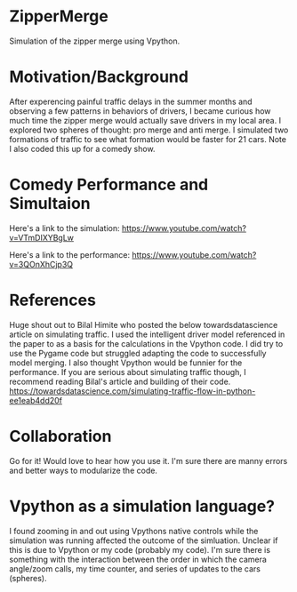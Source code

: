 # ZipperMerge
Simulation of the zipper merge using Vpython.

# Motivation/Background 
After experencing painful traffic delays in the summer months and observing a few patterns in behaviors of drivers, I became curious how much time the zipper merge would actually save drivers in my local area. I explored two spheres of thought: pro merge and anti merge. I simulated two formations of traffic to see what formation would be faster for 21 cars. Note I also coded this up for a comedy show.

# Comedy Performance and Simultaion
Here's a link to the simulation: https://www.youtube.com/watch?v=VTmDIXYBgLw

Here's a link to the performance: https://www.youtube.com/watch?v=3QOnXhCjp3Q


# References
Huge shout out to Bilal Himite who posted the below towardsdatascience article on simulating traffic. I used the intelligent driver model referenced in the paper to as a basis for the calculations in the Vpython code. I did try to use the Pygame code but struggled adapting the code to successfully model merging. I also thought Vpython would be funnier for the performance. If you are serious about simulating traffic though, I recommend reading Bilal's article and building of their code. https://towardsdatascience.com/simulating-traffic-flow-in-python-ee1eab4dd20f

# Collaboration
Go for it! Would love to hear how you use it. I'm sure there are manny errors and better ways to modularize the code. 


# Vpython as a simulation language?
I found zooming in and out using Vpythons native controls while the simulation was running affected the outcome of the simluation. Unclear if this is due to Vpython or my code (probably my code). I'm sure there is something with the interaction between the order in which the camera angle/zoom calls, my time counter, and series of updates to the cars (spheres). 
